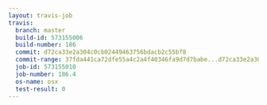```yaml
---
layout: travis-job
travis:
  branch: master
  build-id: 573155006
  build-number: 186
  commit: d72ca33e2a304c0cb02449463756bdacb2c55bf8
  commit-range: 37fda441ca72dfe55a4c2a4f40346fa9d7d7babe...d72ca33e2a304c0cb02449463756bdacb2c55bf8
  job-id: 573155010
  job-number: 186.4
  os-name: osx
  test-result: 0
---
```

